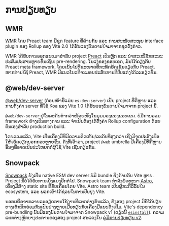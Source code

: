 # ການປຽບທຽບ

## WMR

[WMR](https://github.com/preactjs/wmr) ໂດຍ Preact team ມີຊຸດ feature ທີ່ຄ້າຍກັນ ແລະ ການສະໜັບສະໜູນ interface plugin ຂອງ Rollup ຂອງ Vite 2.0 ໄດ້ຮັບແຮງບັນດານໃຈມາຈາກຊຸດດັ່ງກ່າວ.

WMR ໄດ້ຮັບການອອກແບບມາສຳລັບ project [Preact](https://preactjs.com/) ເປັນຫຼັກ ແລະ ນຳສະເໜີລັກສະນະປະສົມປະສານຫຼາຍຂຶ້ນເຊັ່ນ: pre-rendering. ໃນແງ່ຂອງຂອບເຂດ, ມັນໃກ້ຄຽງກັບ Preact meta framework, ໂດຍເນັ້ນໄປທີ່ຂະໜາດທີ່ກະທັດຮັດເຊັ່ນດຽວກັບ Preact. ຫາກທ່ານໃຊ້ Preact, WMR ມີແນວໂນວທີ່ຈະມອບປະສົບການທີ່ປັບແຕ່ງໄດ້ລະອຽດຂຶ້ນ. 

## @web/dev-server

[@web/dev-server](https://modern-web.dev/docs/dev-server/overview/) (ກ່ອນໜ້ານີ້ແມ່ນ `es-dev-server`) ເປັນ project ທີ່ດີຫຼາຍ ແລະ ການຕັ້ງຄ່າ server ທີ່ໃຊ້ Koa ຂອງ Vite 1.0 ໄດ້ຮັບແຮງບັນດານໃຈມາຈາກ project ນີ້.

`@web/dev-server` ຢູ່ໃນລະດັບຕໍ່າກວ່າໜ້ອຍໜຶ່ງໃນມຸມມອງຂອງຂອບເຂດ. ບໍ່ມີການລວມ framework ຢ່າງເປັນທາງການ ແລະ ຈຳເປັນຕ້ອງໄດ້ຕັ້ງຄ່າ Rollup configuration ດ້ວຍຕົນເອງສຳລັບ production build.

ໂດຍລວມແລ້ວ, Vite ເປັນເຄື່ອງມືທີ່ມີຄວາມຄິດເຫັນ/ລະດັບທີ່ສູງກວ່າ ເຊີ່ງມີຈຸດປະສົງເພື່ອໃຫ້ເຮັດວຽກນອກກອບຫຼາຍຂຶ້ນ. ດັ່ງທີ່ເວົ້າວ່າ, project `@web` umbrella ມີເຄື່ອງມືທີ່ດີຫຼາຍອື່ນໆທີ່ອາດເປັນປະໂຫຍດຕໍ່ຜູ້ໃຊ້ Vite ເຊັ່ນດຽວກັນ.

## Snowpack

[Snowpack](https://www.snowpack.dev/) ຍັງເປັນ native ESM dev server ບໍ່ມີ bundle ຊື່ງຄ້າຍກັບ Vite ຫຼາຍ. Project ນີ້ບໍ່ໄດ້ຮັບການເບິ່ງແຍງອີກຕໍ່ໄປ. Snowpack team ກຳລັງພັດທະນາ [Astro](https://astro.build/), ເຄື່ອງມືສ້າງ static site ທີ່ຂັບເຄື່ອນໂດຍ Vite. Astro team ເປັນຜູ້ກະຕືລືລົ້ນໃນ ecosystem, ແລະ ພວກເຂົາໄດ້ຊ່ວຍໃນການປັບປຸງ Vite.

ນອກເໜືອຈາກລາຍລະອຽດການໃຊ້ງານທີ່ແຕກຕ່າງກັນແລ້ວ, ທັງສອງ project ມີຂໍ້ໄດ້ປຽບທາງເຕັກນິກຮ່ວມກັນເປັນຢ່າງຫຼາຍເມື່ອທຽບກັບເຄື່ອງມືແບບດັ້ງເດີມ. Vite's dependency pre-bundling ນັ້ນມີແຮງບັນດານໃຈມາຈາກ Snowpack v1 (ດຽວນີ້ [`esinstall`](https://github.com/snowpackjs/snowpack/tree/main/esinstall)). ຄວາມແຕກຕ່າງຫຼັກບາງປະການຂອງສອງ project ສະແດງໃນ [ຄູ່ມືການປຽບທຽບ v2](https://v2.vitejs.dev/guide/comparisons).

